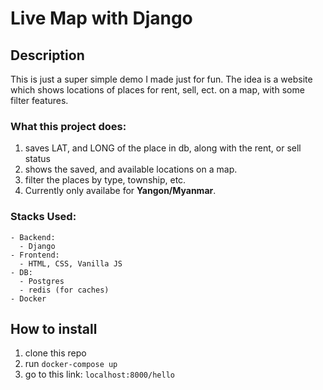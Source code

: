 # Live Map with Django

## Description

This is just a super simple demo I made just for fun. The idea is a website which shows locations of places for rent, sell, ect. on a map, with some filter features.

### What this project does:

1. saves LAT, and LONG of the place in db, along with the rent, or sell status
2. shows the saved, and available locations on a map.
3. filter the places by type, township, etc.
4. Currently only availabe for **Yangon/Myanmar**.

### Stacks Used:

    - Backend:
      - Django
    - Frontend:
      - HTML, CSS, Vanilla JS
    - DB:
      - Postgres
      - redis (for caches)
    - Docker

## How to install

  1. clone this repo
  2. run `docker-compose up`
  3. go to this link: `localhost:8000/hello`
